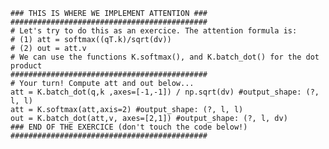     ### THIS IS WHERE WE IMPLEMENT ATTENTION ###
    ############################################
    # Let's try to do this as an exercice. The attention formula is:
    # (1) att = softmax((qT.k)/sqrt(dv))
    # (2) out = att.v   
    # We can use the functions K.softmax(), and K.batch_dot() for the dot product
    ############################################
    # Your turn! Compute att and out below...
    att = K.batch_dot(q,k ,axes=[-1,-1]) / np.sqrt(dv) #output_shape: (?, l, l)
    att = K.softmax(att,axis=2) #output_shape: (?, l, l)
    out = K.batch_dot(att,v, axes=[2,1]) #output_shape: (?, l, dv)
    ### END OF THE EXERCICE (don't touch the code below!)
    ############################################

